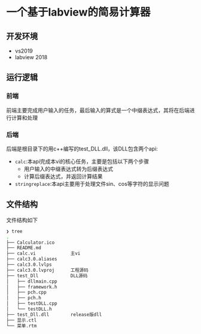 # 一个基于labview的简易计算器

## 开发环境

+  vs2019
+ labview 2018

## 运行逻辑

### 前端

前端主要完成用户输入的任务，最后输入的算式是一个中缀表达式，其将在后端进行计算和处理

### 后端

后端是根目录下的用c++编写的test_DLL.dll，该DLL包含两个api:

+ `calc`:本api完成本vi的核心任务，主要是包括以下两个步骤
  + 用户输入的中缀表达式转为后缀表达式
  + 计算后缀表达式，并返回计算结果
+ `stringreplace`:本api主要用于处理文件sin、cos等字符的显示问题

## 文件结构

文件结构如下

```bash
❯ tree
.
├── Calculator.ico
├── README.md
├── calc.vi				主vi
├── calc3.0.aliases
├── calc3.0.lvlps
├── calc3.0.lvproj		工程源码
├── test_Dll			DLL源码
│   ├── dllmain.cpp
│   ├── framework.h
│   ├── pch.cpp
│   ├── pch.h
│   ├── testDLL.cpp
│   └── testDLL.h
├── test_Dll.dll		release版dll
├── 显示.ctl
└── 菜单.rtm
```

